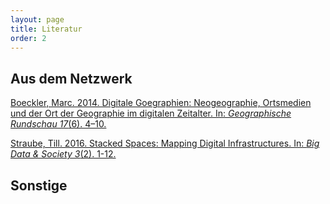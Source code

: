 ```yaml
---
layout: page
title: Literatur
order: 2
---
```


## Aus dem Netzwerk

[Boeckler, Marc. 2014. Digitale Goegraphien: Neogeographie, Ortsmedien und der Ort der Geographie im digitalen Zeitalter. In: *Geographische Rundschau 17*(6). 4–10.](http://www.geographischerundschau.de/heft/51140600/Ausgabe-Juni-Heft-6-2014-Digitale-Geographie)

[Straube, Till. 2016. Stacked Spaces: Mapping Digital Infrastructures. In: *Big Data & Society 3*(2). 1-12.](http://bds.sagepub.com/content/3/2/2053951716642456)

## Sonstige
